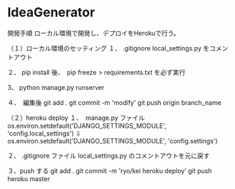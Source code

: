 # IdeaGenerator

開発手順
ローカル環境で開発し、デプロイをHerokuで行う。


（１）ローカル環境のセッティング
１、 .gitignore
local_settings.py をコメントアウト

２、 pip install 後、　pip freeze > requirements.txt を必ず実行

3、 python manage.py runserver

４、　編集後
git add .
git commit -m 'modify'
git push origin branch_name


（２）heroku deploy
１、　manage.py ファイル
os.environ.setdefault('DJANGO_SETTINGS_MODULE', 'config.local_settings')
⇩
os.environ.setdefault('DJANGO_SETTINGS_MODULE', 'config.settings')

２、 .gitignore ファイル
local_settings.py のコメントアウトを元に戻す

３、push する
git add .
git commit -m 'ryo/kei heroku deploy'
git push heroku master
